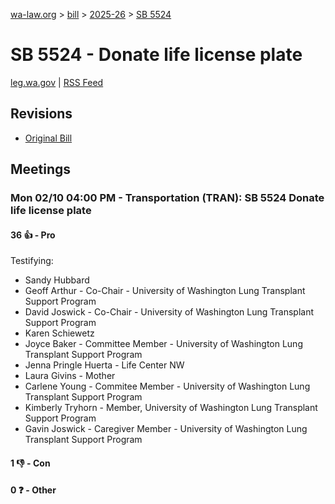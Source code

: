 [wa-law.org](/) > [bill](/bill/) > [2025-26](/bill/2025-26/) > [SB 5524](/bill/2025-26/sb/5524/)

# SB 5524 - Donate life license plate
[leg.wa.gov](https://app.leg.wa.gov/billsummary?BillNumber=5524&Year=2025&Initiative=false) | [RSS Feed](./rss.xml)

## Revisions
* [Original Bill](1/)

## Meetings
### Mon 02/10 04:00 PM - Transportation (TRAN): SB 5524 Donate life license plate
#### 36 👍 - Pro
Testifying:
* Sandy Hubbard
* Geoff Arthur - Co-Chair - University of Washington Lung Transplant Support Program
* David Joswick - Co-Chair - University of Washington Lung Transplant Support Program
* Karen Schiewetz
* Joyce Baker - Committee Member - University of Washington Lung Transplant Support Program
* Jenna Pringle Huerta - Life Center NW
* Laura Givins - Mother
* Carlene Young - Commitee Member - University of Washington Lung Transplant Support Program
* Kimberly Tryhorn - Member, University of Washington Lung Transplant Support Program
* Gavin Joswick - Caregiver Member - University of Washington Lung Transplant Support Program

#### 1 👎 - Con

#### 0 ❓ - Other
